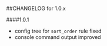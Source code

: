 ##CHANGELOG for 1.0.x

####1.0.1

- config tree for `sort_order` rule fixed
- console command output improved
